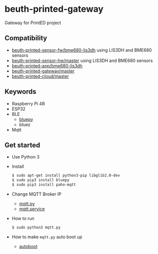 # beuth-printed-gateway

Gateway for PrintED project

## Compatibility

- [beuth-printed-sensor-fw/bme680-lis3dh](https://github.com/pdthang/beuth-esp32-ble/tree/bme680-lis3dh) using LIS3DH and BME680 sensors
- [beuth-printed-sensor-hw/master](https://github.com/pdt590/beuth-printed-sensor-hw) using LIS3DH and BME680 sensors
- [beuth-printed-app/bme680-lis3dh](https://github.com/pdt590/beuth-printed-app/tree/bme680-lis3dh)
- [beuth-printed-gateway/master](https://github.com/pdt590/beuth-printed-gateway)
- [beuth-printed-cloud/master](https://github.com/pdt590/beuth-printed-cloud)

## Keywords
  
- Raspberry Pi 4B
- ESP32
- BLE
  - [bluepy](https://github.com/IanHarvey/bluepy)
  - bluez
- Mqtt

## Get started

- Use Python 3
- Install

  ```bash
  $ sudo apt-get install python3-pip libglib2.0-dev
  $ sudo pip3 install bluepy
  $ sudo pip3 install paho-mqtt
  ```

- Change MQTT Broker IP
  - [mqtt.py](https://github.com/pdt590/beuth-printed-gateway/blob/master/mqtt.py#L18)
  - [mqtt.service](https://github.com/pdt590/beuth-printed-gateway/blob/master/mqtt.service#L8)

- How to run

  ```bash
  $ sudo python3 mqtt.py
  ```

- How to make `mqtt.py` auto boot up
  - [autoboot](https://github.com/pdt590/beuth-printed-gateway/blob/master/AUTOBOOT.md)
